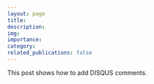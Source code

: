 ```yaml
---
layout: page
title: 
description: 
img: 
importance:
category:
related_publications: false
---
```


This post shows how to add DISQUS comments.
